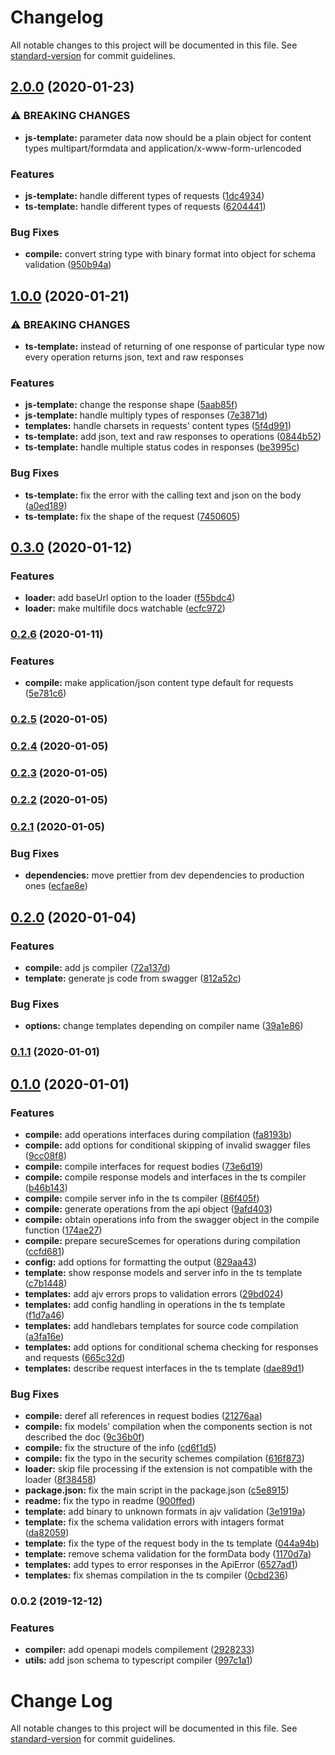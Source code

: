 # Changelog

All notable changes to this project will be documented in this file. See [standard-version](https://github.com/conventional-changelog/standard-version) for commit guidelines.

## [2.0.0](https://github.com/aleksandryackovlev/openapi-client-sdk-loader/compare/v1.0.0...v2.0.0) (2020-01-23)


### ⚠ BREAKING CHANGES

* **js-template:** parameter data now should be a plain object for content types multipart/formdata
and application/x-www-form-urlencoded

### Features

* **js-template:** handle different types of requests ([1dc4934](https://github.com/aleksandryackovlev/openapi-client-sdk-loader/commit/1dc49346b344383f695549e4d9b4b2fe567e1b00))
* **ts-template:** handle different types of requests ([6204441](https://github.com/aleksandryackovlev/openapi-client-sdk-loader/commit/62044418400efbfa4d68ea1983a2d451664b7401))


### Bug Fixes

* **compile:** convert string type with binary format into object for schema validation ([950b94a](https://github.com/aleksandryackovlev/openapi-client-sdk-loader/commit/950b94a6d2bcb240cb8a3b33c5e91f77d8c4f3d8))

## [1.0.0](https://github.com/aleksandryackovlev/openapi-client-sdk-loader/compare/v0.3.0...v1.0.0) (2020-01-21)


### ⚠ BREAKING CHANGES

* **ts-template:** instead of returning of one response of particular type now every operation returns
json, text and raw responses

### Features

* **js-template:** change the response shape ([5aab85f](https://github.com/aleksandryackovlev/openapi-client-sdk-loader/commit/5aab85f87c445a4d7fb1fc8f1b1e84d6e6ddf8ab))
* **js-template:** handle multiply types of responses ([7e3871d](https://github.com/aleksandryackovlev/openapi-client-sdk-loader/commit/7e3871d859805216a25c919e36cb93c560586c02))
* **templates:** handle charsets in requests' content types ([5f4d991](https://github.com/aleksandryackovlev/openapi-client-sdk-loader/commit/5f4d991268639094c48f993ec592de2f7c15e3aa))
* **ts-template:** add json, text and raw responses to operations ([0844b52](https://github.com/aleksandryackovlev/openapi-client-sdk-loader/commit/0844b5228f503af224d1b11564d07955dca538b2))
* **ts-template:** handle multiple status codes in responses ([be3995c](https://github.com/aleksandryackovlev/openapi-client-sdk-loader/commit/be3995c56ba816725fe7de641a6c6fa492d45032))


### Bug Fixes

* **ts-template:** fix the error with the calling text and json on the body ([a0ed189](https://github.com/aleksandryackovlev/openapi-client-sdk-loader/commit/a0ed1896425441aebfc73743ad95ce07d2ec6fde))
* **ts-template:** fix the shape of the request ([7450605](https://github.com/aleksandryackovlev/openapi-client-sdk-loader/commit/7450605b8361203894d85d63311720e535520d5b))

## [0.3.0](https://github.com/aleksandryackovlev/openapi-client-sdk-loader/compare/v0.2.6...v0.3.0) (2020-01-12)


### Features

* **loader:** add baseUrl option to the loader ([f55bdc4](https://github.com/aleksandryackovlev/openapi-client-sdk-loader/commit/f55bdc4230e7e621eabc8eca7d70eed7c87455c7))
* **loader:** make multifile docs watchable ([ecfc972](https://github.com/aleksandryackovlev/openapi-client-sdk-loader/commit/ecfc97240232ca485380f245060c60de4c1f2eae))

### [0.2.6](https://github.com/aleksandryackovlev/openapi-client-sdk-loader/compare/v0.2.5...v0.2.6) (2020-01-11)


### Features

* **compile:** make application/json content type default for requests ([5e781c6](https://github.com/aleksandryackovlev/openapi-client-sdk-loader/commit/5e781c6886544c03f3361ab8789d8ad01564bf3f))

### [0.2.5](https://github.com/aleksandryackovlev/openapi-client-sdk-loader/compare/v0.2.4...v0.2.5) (2020-01-05)

### [0.2.4](https://github.com/aleksandryackovlev/openapi-client-sdk-loader/compare/v0.2.3...v0.2.4) (2020-01-05)

### [0.2.3](https://github.com/aleksandryackovlev/openapi-client-sdk-loader/compare/v0.2.2...v0.2.3) (2020-01-05)

### [0.2.2](https://github.com/aleksandryackovlev/openapi-client-sdk-loader/compare/v0.2.1...v0.2.2) (2020-01-05)

### [0.2.1](https://github.com/aleksandryackovlev/openapi-client-sdk-loader/compare/v0.2.0...v0.2.1) (2020-01-05)


### Bug Fixes

* **dependencies:** move prettier from dev dependencies to production ones ([ecfae8e](https://github.com/aleksandryackovlev/openapi-client-sdk-loader/commit/ecfae8e26a5498357a6cfc0d9ebe4a3b365276eb))

## [0.2.0](https://github.com/aleksandryackovlev/openapi-client-sdk-loader/compare/v0.1.1...v0.2.0) (2020-01-04)


### Features

* **compile:** add js compiler ([72a137d](https://github.com/aleksandryackovlev/openapi-client-sdk-loader/commit/72a137dbf3ea370bc84b71a8368e0ebc8a1b7eb6))
* **template:** generate js code from swagger ([812a52c](https://github.com/aleksandryackovlev/openapi-client-sdk-loader/commit/812a52c5eb211a4ceec5a80a61d678f943f20a2d))


### Bug Fixes

* **options:** change templates depending on compiler name ([39a1e86](https://github.com/aleksandryackovlev/openapi-client-sdk-loader/commit/39a1e86a7e394064a01ad03ae81326d23d67597c))

### [0.1.1](https://github.com/aleksandryackovlev/openapi-client-sdk-loader/compare/v0.1.0...v0.1.1) (2020-01-01)

## [0.1.0](https://github.com/aleksandryackovlev/openapi-client-sdk-loader/compare/v0.0.2...v0.1.0) (2020-01-01)


### Features

* **compile:** add operations interfaces during compilation ([fa8193b](https://github.com/aleksandryackovlev/openapi-client-sdk-loader/commit/fa8193bdf269ffb2354680cdbd1d9c897426680d))
* **compile:** add options for conditional skipping of invalid swagger files ([9cc08f8](https://github.com/aleksandryackovlev/openapi-client-sdk-loader/commit/9cc08f8b0e14644f2f08bd88b9a4b2bfeac492d8))
* **compile:** compile interfaces for request bodies ([73e6d19](https://github.com/aleksandryackovlev/openapi-client-sdk-loader/commit/73e6d195a77424d8882a2ec138b8d3cb17cf0faa))
* **compile:** compile response models and interfaces in the ts compiler ([b46b143](https://github.com/aleksandryackovlev/openapi-client-sdk-loader/commit/b46b1431caf431694f9b4fb3901b891d3efcb36b))
* **compile:** compile server info in the ts compiler ([86f405f](https://github.com/aleksandryackovlev/openapi-client-sdk-loader/commit/86f405f9eba01f720dc60383a70e4b2d08bba58c))
* **compile:** generate operations from the api object ([9afd403](https://github.com/aleksandryackovlev/openapi-client-sdk-loader/commit/9afd403585e52b8388876374bbf769882acafc80))
* **compile:** obtain operations info from the swagger object in the compile function ([174ae27](https://github.com/aleksandryackovlev/openapi-client-sdk-loader/commit/174ae27e845c776bc4eab9d4792f52cf72b93aa7))
* **compile:** prepare secureScemes for operations during compilation ([ccfd681](https://github.com/aleksandryackovlev/openapi-client-sdk-loader/commit/ccfd6813ac27d45e84cf57de5b01361d817f3ae0))
* **config:** add options for formatting the output ([829aa43](https://github.com/aleksandryackovlev/openapi-client-sdk-loader/commit/829aa43b944ea663f1e7b6650b4a264e21286cad))
* **template:** show response models and server info in the ts template ([c7b1448](https://github.com/aleksandryackovlev/openapi-client-sdk-loader/commit/c7b1448c9bdcfcb0bc31c777abab454f9749f525))
* **templates:** add ajv errors props to validation errors ([29bd024](https://github.com/aleksandryackovlev/openapi-client-sdk-loader/commit/29bd024c3dbb73528a6e24ba45003944a701ddbf))
* **templates:** add config handling in operations in the ts template ([f1d7a46](https://github.com/aleksandryackovlev/openapi-client-sdk-loader/commit/f1d7a46c957c6573be4288a1d78687716e797f48))
* **templates:** add handlebars templates for source code compilation ([a3fa16e](https://github.com/aleksandryackovlev/openapi-client-sdk-loader/commit/a3fa16ea13cdacb9a463dde83e93c5a9e8fa652c))
* **templates:** add options for conditional schema checking for responses and requests ([665c32d](https://github.com/aleksandryackovlev/openapi-client-sdk-loader/commit/665c32d0bd2d73f59607725b9a9242579cfed97a))
* **templates:** describe request interfaces in the ts template ([dae89d1](https://github.com/aleksandryackovlev/openapi-client-sdk-loader/commit/dae89d1cff9331bdce7afeff67344119bc29b7b1))


### Bug Fixes

* **compile:** deref all references in request bodies ([21276aa](https://github.com/aleksandryackovlev/openapi-client-sdk-loader/commit/21276aaf1e1d3aa7c5188bac3bb027ab8795f46f))
* **compile:** fix models' compilation when the components section is not described the doc ([9c36b0f](https://github.com/aleksandryackovlev/openapi-client-sdk-loader/commit/9c36b0fdf1625e5e7551ea74c9065d97dfa5ff19))
* **compile:** fix the structure of the info ([cd6f1d5](https://github.com/aleksandryackovlev/openapi-client-sdk-loader/commit/cd6f1d543fbfdefd527999fd6af5b43674d0bee4))
* **compile:** fix the typo in the security schemes compilation ([616f873](https://github.com/aleksandryackovlev/openapi-client-sdk-loader/commit/616f87360eb697d3e5b07b4937825b7a04cbe02d))
* **loader:** skip file processing if the extension is not compatible with the loader ([8f38458](https://github.com/aleksandryackovlev/openapi-client-sdk-loader/commit/8f38458823356f6ca9a18ab46c2b091e750dba21))
* **package.json:** fix the main script in the package.json ([c5e8915](https://github.com/aleksandryackovlev/openapi-client-sdk-loader/commit/c5e8915283592d589137716030fdbd45e30609c1))
* **readme:** fix the typo in readme ([900ffed](https://github.com/aleksandryackovlev/openapi-client-sdk-loader/commit/900ffedff1cd54bcf67246025aaf43fd0f80f4d6))
* **template:** add binary to unknown formats in ajv validation ([3e1919a](https://github.com/aleksandryackovlev/openapi-client-sdk-loader/commit/3e1919ae1fc086b08407348b7f140ebff8512d87))
* **template:** fix the schema validation errors with intagers format ([da82059](https://github.com/aleksandryackovlev/openapi-client-sdk-loader/commit/da820592d05ae3cc71fcadc0342457a4a6523c08))
* **template:** fix the type of the request body in the ts template ([044a94b](https://github.com/aleksandryackovlev/openapi-client-sdk-loader/commit/044a94b50a8fc147ed9aea6c015f284c5e493057))
* **template:** remove schema validation for the formData body ([1170d7a](https://github.com/aleksandryackovlev/openapi-client-sdk-loader/commit/1170d7a892b5041784367210af667c42c6f624db))
* **templates:** add types to error responses in the ApiError ([6527ad1](https://github.com/aleksandryackovlev/openapi-client-sdk-loader/commit/6527ad19a4ccba9258532416f2bdd51843ef7604))
* **templates:** fix shemas compilation in the ts compiler ([0cbd236](https://github.com/aleksandryackovlev/openapi-client-sdk-loader/commit/0cbd2363d7a075da5b681720fd2259a319aa0536))

### 0.0.2 (2019-12-12)


### Features

* **compiler:** add openapi models compilement ([2928233](https://github.com/null/openapi-client-sdk-loader/commit/29282332dc83a1400b1b8da78a39aa56f8d838c0))
* **utils:** add json schema to typescript compiler ([997c1a1](https://github.com/null/openapi-client-sdk-loader/commit/997c1a18373ed27a137b549ae21f771f0fee205f))

# Change Log

All notable changes to this project will be documented in this file. See [standard-version](https://github.com/conventional-changelog/standard-version) for commit guidelines.